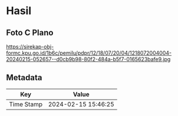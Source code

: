 # Hasil

## Foto C Plano

https://sirekap-obj-formc.kpu.go.id/1b6c/pemilu/pdpr/12/18/07/20/04/1218072004004-20240215-052657--d0cb9b98-80f2-484a-b5f7-0165623bafe9.jpg


## Metadata

| Key        | Value               |
| ---------- | ------------------- |
| Time Stamp | 2024-02-15 15:46:25 |




